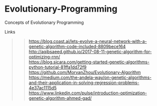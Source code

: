 # Evolutionary-Programming
Concepts of Evolutionary Programming

Links  
>> https://blog.coast.ai/lets-evolve-a-neural-network-with-a-genetic-algorithm-code-included-8809bece164  
>> http://aqibsaeed.github.io/2017-08-11-genetic-algorithm-for-optimizing-rnn/  
>> https://blog.sicara.com/getting-started-genetic-algorithms-python-tutorial-81ffa1dd72f9  
>> https://github.com/MorvanZhou/Evolutionary-Algorithm  
>> https://medium.com/the-andela-way/on-genetic-algorithms-and-their-application-in-solving-regression-problems-4e37ac1115d5  
>> https://www.linkedin.com/pulse/introduction-optimization-genetic-algorithm-ahmed-gad/  


